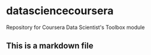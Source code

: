 # datasciencecoursera
Repository for Coursera Data Scientist's Toolbox module
## This is a markdown file
